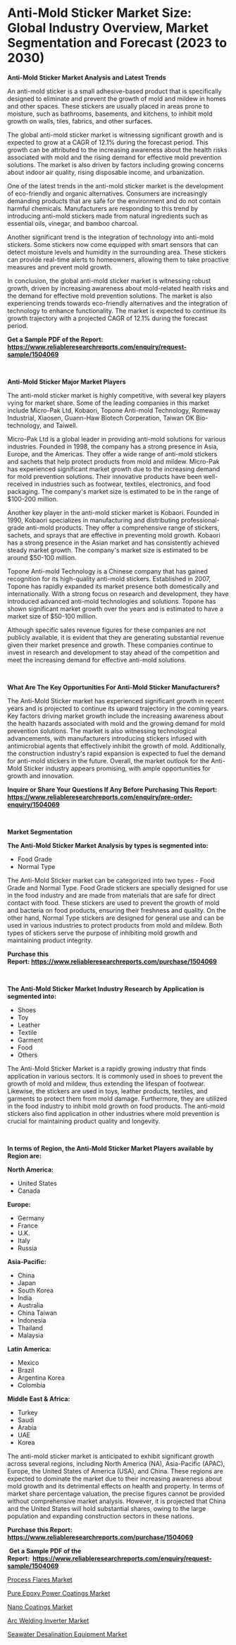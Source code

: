 <p><h1>Anti-Mold Sticker Market Size: Global Industry Overview, Market Segmentation and Forecast (2023 to 2030)</h1></p><p><strong>Anti-Mold Sticker Market Analysis and Latest Trends</strong></p>
<p><p>An anti-mold sticker is a small adhesive-based product that is specifically designed to eliminate and prevent the growth of mold and mildew in homes and other spaces. These stickers are usually placed in areas prone to moisture, such as bathrooms, basements, and kitchens, to inhibit mold growth on walls, tiles, fabrics, and other surfaces.</p><p>The global anti-mold sticker market is witnessing significant growth and is expected to grow at a CAGR of 12.1% during the forecast period. This growth can be attributed to the increasing awareness about the health risks associated with mold and the rising demand for effective mold prevention solutions. The market is also driven by factors including growing concerns about indoor air quality, rising disposable income, and urbanization.</p><p>One of the latest trends in the anti-mold sticker market is the development of eco-friendly and organic alternatives. Consumers are increasingly demanding products that are safe for the environment and do not contain harmful chemicals. Manufacturers are responding to this trend by introducing anti-mold stickers made from natural ingredients such as essential oils, vinegar, and bamboo charcoal.</p><p>Another significant trend is the integration of technology into anti-mold stickers. Some stickers now come equipped with smart sensors that can detect moisture levels and humidity in the surrounding area. These stickers can provide real-time alerts to homeowners, allowing them to take proactive measures and prevent mold growth.</p><p>In conclusion, the global anti-mold sticker market is witnessing robust growth, driven by increasing awareness about mold-related health risks and the demand for effective mold prevention solutions. The market is also experiencing trends towards eco-friendly alternatives and the integration of technology to enhance functionality. The market is expected to continue its growth trajectory with a projected CAGR of 12.1% during the forecast period.</p></p>
<p><strong>Get a Sample PDF of the Report:&nbsp; <a href="https://www.reliableresearchreports.com/enquiry/request-sample/1504069">https://www.reliableresearchreports.com/enquiry/request-sample/1504069</a></strong></p>
<p>&nbsp;</p>
<p><strong>Anti-Mold Sticker Major Market Players</strong></p>
<p><p>The anti-mold sticker market is highly competitive, with several key players vying for market share. Some of the leading companies in this market include Micro-Pak Ltd, Kobaori, Topone Anti-mold Technology, Romeway Industrial, Xiaosen, Guann-Haw Biotech Corperation, Taiwan OK Bio-technology, and Taiwell.</p><p>Micro-Pak Ltd is a global leader in providing anti-mold solutions for various industries. Founded in 1998, the company has a strong presence in Asia, Europe, and the Americas. They offer a wide range of anti-mold stickers and sachets that help protect products from mold and mildew. Micro-Pak has experienced significant market growth due to the increasing demand for mold prevention solutions. Their innovative products have been well-received in industries such as footwear, textiles, electronics, and food packaging. The company's market size is estimated to be in the range of $100-200 million.</p><p>Another key player in the anti-mold sticker market is Kobaori. Founded in 1990, Kobaori specializes in manufacturing and distributing professional-grade anti-mold products. They offer a comprehensive range of stickers, sachets, and sprays that are effective in preventing mold growth. Kobaori has a strong presence in the Asian market and has consistently achieved steady market growth. The company's market size is estimated to be around $50-100 million.</p><p>Topone Anti-mold Technology is a Chinese company that has gained recognition for its high-quality anti-mold stickers. Established in 2007, Topone has rapidly expanded its market presence both domestically and internationally. With a strong focus on research and development, they have introduced advanced anti-mold technologies and solutions. Topone has shown significant market growth over the years and is estimated to have a market size of $50-100 million.</p><p>Although specific sales revenue figures for these companies are not publicly available, it is evident that they are generating substantial revenue given their market presence and growth. These companies continue to invest in research and development to stay ahead of the competition and meet the increasing demand for effective anti-mold solutions.</p></p>
<p>&nbsp;</p>
<p><strong>What Are The Key Opportunities For Anti-Mold Sticker Manufacturers?</strong></p>
<p><p>The Anti-Mold Sticker market has experienced significant growth in recent years and is projected to continue its upward trajectory in the coming years. Key factors driving market growth include the increasing awareness about the health hazards associated with mold and the growing demand for mold prevention solutions. The market is also witnessing technological advancements, with manufacturers introducing stickers infused with antimicrobial agents that effectively inhibit the growth of mold. Additionally, the construction industry's rapid expansion is expected to fuel the demand for anti-mold stickers in the future. Overall, the market outlook for the Anti-Mold Sticker industry appears promising, with ample opportunities for growth and innovation.</p></p>
<p><strong>Inquire or Share Your Questions If Any Before Purchasing This Report: <a href="https://www.reliableresearchreports.com/enquiry/pre-order-enquiry/1504069">https://www.reliableresearchreports.com/enquiry/pre-order-enquiry/1504069</a></strong></p>
<p>&nbsp;</p>
<p><strong>Market Segmentation</strong></p>
<p><strong>The Anti-Mold Sticker Market Analysis by types is segmented into:</strong></p>
<p><ul><li>Food Grade</li><li>Normal Type</li></ul></p>
<p><p>The Anti-Mold Sticker market can be categorized into two types - Food Grade and Normal Type. Food Grade stickers are specially designed for use in the food industry and are made from materials that are safe for direct contact with food. These stickers are used to prevent the growth of mold and bacteria on food products, ensuring their freshness and quality. On the other hand, Normal Type stickers are designed for general use and can be used in various industries to protect products from mold and mildew. Both types of stickers serve the purpose of inhibiting mold growth and maintaining product integrity.</p></p>
<p><strong>Purchase this Report:&nbsp;<a href="https://www.reliableresearchreports.com/purchase/1504069">https://www.reliableresearchreports.com/purchase/1504069</a></strong></p>
<p>&nbsp;</p>
<p><strong>The Anti-Mold Sticker Market Industry Research by Application is segmented into:</strong></p>
<p><ul><li>Shoes</li><li>Toy</li><li>Leather</li><li>Textile</li><li>Garment</li><li>Food</li><li>Others</li></ul></p>
<p><p>The Anti-Mold Sticker Market is a rapidly growing industry that finds application in various sectors. It is commonly used in shoes to prevent the growth of mold and mildew, thus extending the lifespan of footwear. Likewise, the stickers are used in toys, leather products, textiles, and garments to protect them from mold damage. Furthermore, they are utilized in the food industry to inhibit mold growth on food products. The anti-mold stickers also find application in other industries where mold prevention is crucial for maintaining product quality and longevity.</p></p>
<p>&nbsp;</p>
<p><strong>In terms of Region, the Anti-Mold Sticker Market Players available by Region are:</strong></p>
<p>
    <p> <strong> North America: </strong>
        <ul>
            <li>United States</li>
            <li>Canada</li>
        </ul>
        </p> 
    <p> <strong> Europe: </strong>
        <ul>
            <li>Germany</li>
            <li>France</li>
            <li>U.K.</li>
            <li>Italy</li>
            <li>Russia</li>
        </ul>
        </p> 
    <p> <strong> Asia-Pacific: </strong>
        <ul>
            <li>China</li>
            <li>Japan</li>
            <li>South Korea</li>
            <li>India</li>
            <li>Australia</li>
            <li>China Taiwan</li>
            <li>Indonesia</li>
            <li>Thailand</li>
            <li>Malaysia</li>
        </ul>
        </p> 
    <p> <strong> Latin America: </strong>
        <ul>
            <li>Mexico</li>
            <li>Brazil</li>
            <li>Argentina Korea</li>
            <li>Colombia</li>
        </ul>
        </p> 
    <p> <strong> Middle East & Africa: </strong>
        <ul>
            <li>Turkey</li>
            <li>Saudi</li>
            <li>Arabia</li>
            <li>UAE</li>
            <li>Korea</li>
        </ul>
    </p>
    </p>
<p><p>The anti-mold sticker market is anticipated to exhibit significant growth across several regions, including North America (NA), Asia-Pacific (APAC), Europe, the United States of America (USA), and China. These regions are expected to dominate the market due to their increasing awareness about mold growth and its detrimental effects on health and property. In terms of market share percentage valuation, the precise figures cannot be provided without comprehensive market analysis. However, it is projected that China and the United States will hold substantial shares, owing to the large population and expanding construction sectors in these nations.</p></p>
<p><strong>Purchase this Report: <a href="https://www.reliableresearchreports.com/purchase/1504069">https://www.reliableresearchreports.com/purchase/1504069</a></strong></p>
<p>&nbsp;<strong>Get a Sample PDF of the Report:&nbsp;&nbsp;<a href="https://www.reliableresearchreports.com/enquiry/request-sample/1504069">https://www.reliableresearchreports.com/enquiry/request-sample/1504069</a></strong></p>
<p><strong></strong></p>
<p><p><a href="https://www.linkedin.com/pulse/process-flares-market-share-amp-new-trends-analysis-report/">Process Flares Market</a></p><p><a href="https://www.linkedin.com/pulse/pure-epoxy-power-coatings-market-challenges-opportunities/">Pure Epoxy Power Coatings Market</a></p><p><a href="https://www.linkedin.com/pulse/nano-coatings-market-size-growth-forecast-from-2023/">Nano Coatings Market</a></p><p><a href="https://medium.com/@darianswift1922/arc-welding-inverter-market-size-growth-forecast-2023-2030-067170e53917">Arc Welding Inverter Market</a></p><p><a href="https://medium.com/@myrtleebert1913/seawater-desalination-equipment-market-size-growth-forecast-2023-2030-884260a2eb03">Seawater Desalination Equipment Market</a></p></p>